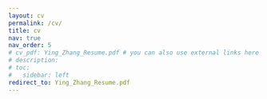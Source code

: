 ```yaml
---
layout: cv
permalink: /cv/
title: cv
nav: true
nav_order: 5
# cv_pdf: Ying_Zhang_Resume.pdf # you can also use external links here
# description:
# toc:
#   sidebar: left
redirect_to: Ying_Zhang_Resume.pdf
---
```

